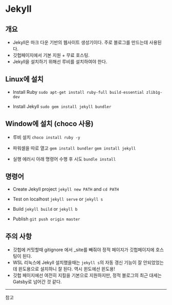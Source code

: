# Jekyll

## 개요

- Jekyll은 마크 다운 기반의 웹사이트 생성기이다. 주로 블로그를 만드는데 사용된다.
- 깃헙페이지에서 기본 지원 + 무료 호스팅.
- Jekyll을 설치하기 위해선 루비를 설치하여야 한다.

## Linux에 설치

- Install Ruby
  `sudo apt-get install ruby-full build-essential zlib1g-dev`

- Install Jekyll
  `sudo gem install jekyll bundler`

## Window에 설치 (choco 사용)

- 루비 설치
  `choco install ruby -y`

- 파워셀을 따로 열고
  `gem install bundler`
  `gem install jekyll`

- 실행 에러시 아래 명령어 수행 후 시도
  `bundle install`

## 명령어

- Create Jekyll project
  `jekyll new PATH` and `cd PATH`

- Test on localhost
  `jekyll serve` or `jekyll s`

- Build
  `jekyll build` or `jekyll b`

- Publish
  `git push origin master`

<!-- ## 기능

Jekyll provides automatic regeneration when a source changes.

Links inside your blog should be this format. `{{site.baseurl}}/img/2020-12-24-194035.png`.
`{{site.baseurl}}` is defined in `_config.yml`

Anyone can use Github as a free hosting server for their static website, called Github page, just with a little setup.
`repository > settings > GitHub Pages`

Once github page setup is complete, you can find the public URL nearby. -->

## 주의 사항

- 깃헙에 커밋할때 gitignore 에서 \_site를 빼줘야 정적 페이지가 깃헙페이지에 호스팅이 된다.
- WSL 리눅스에 Jekyll 설치했을때는 `jekyll s`의 자동 갱신 기능이 잘 안되었었는데 윈도용으로 설치하니 잘 된다. 역시 윈도에선 윈도용!
- 깃헙 페이지에선 여전히 지킬을 기본으로 지원하지만, 정적 블로그의 최근 대세는 Gatsby로 넘어간 것 같다.

---

참고

[^jekyll-docs]: [jekyll-docs](https://jekyllrb.com/docs/home)
[^jekyll-gh]: [jekyll-gh](https://github.com/jekyll/jekyll)
[^jekyll-talk]: [jekyll-talk](https://talk.jekyllrb.com/)
